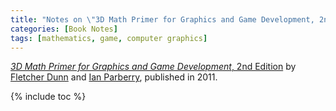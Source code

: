 ```yaml
---
title: "Notes on \"3D Math Primer for Graphics and Game Development, 2nd Edition\""
categories: [Book Notes]
tags: [mathematics, game, computer graphics]
---
```


[*3D Math Primer for Graphics and Game Development*, 2nd Edition](https://www.amazon.com/Math-Primer-Graphics-Game-Development-ebook/dp/B008KZU548) by [Fletcher Dunn](https://twitter.com/zpostfacto) and [Ian Parberry](http://ianparberry.com/), published in 2011.

{% include toc %}
